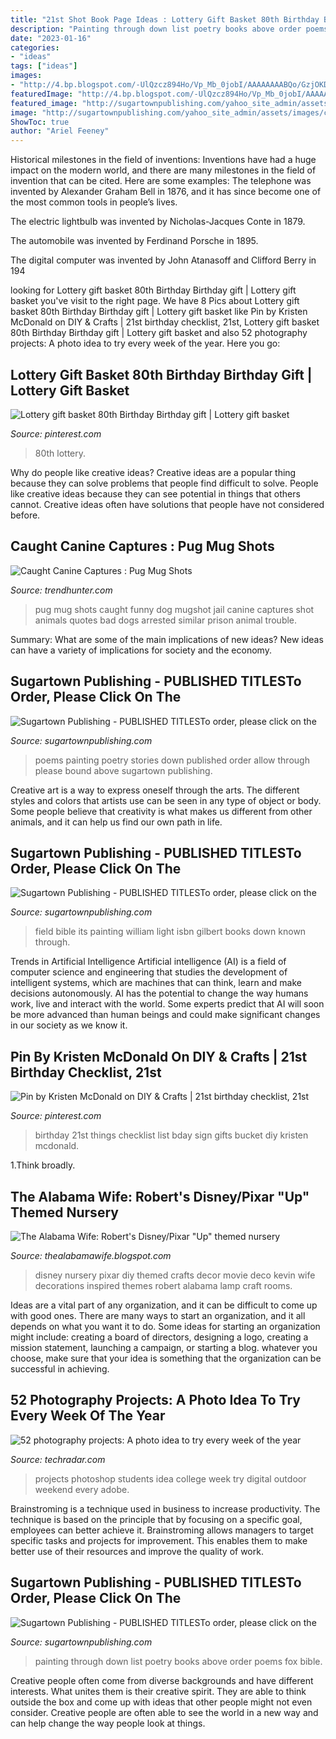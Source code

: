 ```yaml
---
title: "21st Shot Book Page Ideas : Lottery Gift Basket 80th Birthday Birthday Gift"
description: "Painting through down list poetry books above order poems fox bible"
date: "2023-01-16"
categories:
- "ideas"
tags: ["ideas"]
images:
- "http://4.bp.blogspot.com/-UlQzcz894Ho/Vp_Mb_0jobI/AAAAAAAABQo/GzjOKDiGr8g/s1600/DSC05567.JPG"
featuredImage: "http://4.bp.blogspot.com/-UlQzcz894Ho/Vp_Mb_0jobI/AAAAAAAABQo/GzjOKDiGr8g/s1600/DSC05567.JPG"
featured_image: "http://sugartownpublishing.com/yahoo_site_admin/assets/images/full_cover_small.45135712_std.jpg"
image: "http://sugartownpublishing.com/yahoo_site_admin/assets/images/cover18b_sm.203195125_std.jpg"
ShowToc: true
author: "Ariel Feeney"
---
```



Historical milestones in the field of inventions:
Inventions have had a huge impact on the modern world, and there are many milestones in the field of invention that can be cited. Here are some examples:
The telephone was invented by Alexander Graham Bell in 1876, and it has since become one of the most common tools in people’s lives.

The electric lightbulb was invented by Nicholas-Jacques Conte in 1879.

The automobile was invented by Ferdinand Porsche in 1895. 

The digital computer was invented by John Atanasoff and Clifford Berry in 194
	

		
looking for Lottery gift basket 80th Birthday Birthday gift | Lottery gift basket you've visit to the right page. We have 8 Pics about Lottery gift basket 80th Birthday Birthday gift | Lottery gift basket like Pin by Kristen McDonald on DIY &amp; Crafts | 21st birthday checklist, 21st, Lottery gift basket 80th Birthday Birthday gift | Lottery gift basket and also 52 photography projects: A photo idea to try every week of the year. Here you go:
		
    
## Lottery Gift Basket 80th Birthday Birthday Gift | Lottery Gift Basket

<img loading=lazy src="https://i.pinimg.com/736x/b3/e4/66/b3e466084430d7ceab8ef81f63b5f663.jpg" onerror="this.onerror=null;this.src='https://tse2.mm.bing.net/th?id=OIP.21eao4ZK2Tk1l8A9bUblTwHaJ3&amp;pid=15.1';" alt="Lottery gift basket 80th Birthday Birthday gift | Lottery gift basket">

_Source: pinterest.com_

>80th lottery. 

	

Why do people like creative ideas?
Creative ideas are a popular thing because they can solve problems that people find difficult to solve. People like creative ideas because they can see potential in things that others cannot. Creative ideas often have solutions that people have not considered before.

    
## Caught Canine Captures : Pug Mug Shots

<img loading=lazy src="http://cdn.trendhunterstatic.com/thumbs/pug-mug-shots.jpeg" onerror="this.onerror=null;this.src='https://tse3.mm.bing.net/th?id=OIP.zcUCqCef71kUG1az-y8gvgHaHy&amp;pid=15.1';" alt="Caught Canine Captures : Pug Mug Shots">

_Source: trendhunter.com_

>pug mug shots caught funny dog mugshot jail canine captures shot animals quotes bad dogs arrested similar prison animal trouble. 

	

Summary: What are some of the main implications of new ideas?
New ideas can have a variety of implications for society and the economy.

    
## Sugartown Publishing - PUBLISHED TITLESTo Order, Please Click On The

<img loading=lazy src="http://sugartownpublishing.com/yahoo_site_admin/assets/images/cover18b_sm.203195125_std.jpg" onerror="this.onerror=null;this.src='https://tse3.mm.bing.net/th?id=OIP.5YqEeUexpmd309gQJYlZjQAAAA&amp;pid=15.1';" alt="Sugartown Publishing - PUBLISHED TITLESTo order, please click on the">

_Source: sugartownpublishing.com_

>poems painting poetry stories down published order allow through please bound above sugartown publishing. 

	

Creative art is a way to express oneself through the arts. The different styles and colors that artists use can be seen in any type of object or body. Some people believe that creativity is what makes us different from other animals, and it can help us find our own path in life.

    
## Sugartown Publishing - PUBLISHED TITLESTo Order, Please Click On The

<img loading=lazy src="http://sugartownpublishing.com/yahoo_site_admin/assets/images/Voices_from_the_Field_at_350_dpi.80123431_std.jpg" onerror="this.onerror=null;this.src='https://tse3.mm.bing.net/th?id=OIP.fjDD9v3ye_t8jggkGVyhbgHaLH&amp;pid=15.1';" alt="Sugartown Publishing - PUBLISHED TITLESTo order, please click on the">

_Source: sugartownpublishing.com_

>field bible its painting william light isbn gilbert books down known through. 

	

Trends in Artificial Intelligence
Artificial intelligence (AI) is a field of computer science and engineering that studies the development of intelligent systems, which are machines that can think, learn and make decisions autonomously. AI has the potential to change the way humans work, live and interact with the world. Some experts predict that AI will soon be more advanced than human beings and could make significant changes in our society as we know it.

    
## Pin By Kristen McDonald On DIY &amp; Crafts | 21st Birthday Checklist, 21st

<img loading=lazy src="https://i.pinimg.com/736x/0e/c5/94/0ec594294f0fe05d23d136999eb5d264---birthday-st-birthday-to-do-list.jpg" onerror="this.onerror=null;this.src='https://tse3.mm.bing.net/th?id=OIP.cwnNEQ-uWIBAhMj43IsUXwHaJ6&amp;pid=15.1';" alt="Pin by Kristen McDonald on DIY &amp; Crafts | 21st birthday checklist, 21st">

_Source: pinterest.com_

>birthday 21st things checklist list bday sign gifts bucket diy kristen mcdonald. 

	

1.Think broadly.

    
## The Alabama Wife: Robert&#039;s Disney/Pixar &quot;Up&quot; Themed Nursery

<img loading=lazy src="http://4.bp.blogspot.com/-UlQzcz894Ho/Vp_Mb_0jobI/AAAAAAAABQo/GzjOKDiGr8g/s1600/DSC05567.JPG" onerror="this.onerror=null;this.src='https://tse1.mm.bing.net/th?id=OIP.DWPHCznYnrOUFz0Xaz62cAHaLI&amp;pid=15.1';" alt="The Alabama Wife: Robert&#039;s Disney/Pixar &quot;Up&quot; themed nursery">

_Source: thealabamawife.blogspot.com_

>disney nursery pixar diy themed crafts decor movie deco kevin wife decorations inspired themes robert alabama lamp craft rooms. 

	

Ideas are a vital part of any organization, and it can be difficult to come up with good ones. There are many ways to start an organization, and it all depends on what you want it to do. Some ideas for starting an organization might include: creating a board of directors, designing a logo, creating a mission statement, launching a campaign, or starting a blog. whatever you choose, make sure that your idea is something that the organization can be successful in achieving.

    
## 52 Photography Projects: A Photo Idea To Try Every Week Of The Year

<img loading=lazy src="http://cdn.mos.cms.futurecdn.net/8ad9ca5c035280ec683b45a9d3bda3b1-1200-80.jpg" onerror="this.onerror=null;this.src='https://tse2.mm.bing.net/th?id=OIP.LqdAJ4ONpBQWmk0eYxkt6QHaEL&amp;pid=15.1';" alt="52 photography projects: A photo idea to try every week of the year">

_Source: techradar.com_

>projects photoshop students idea college week try digital outdoor weekend every adobe. 

	

Brainstroming is a technique used in business to increase productivity. The technique is based on the principle that by focusing on a specific goal, employees can better achieve it. Brainstroming allows managers to target specific tasks and projects for improvement. This enables them to make better use of their resources and improve the quality of work.

    
## Sugartown Publishing - PUBLISHED TITLESTo Order, Please Click On The

<img loading=lazy src="http://sugartownpublishing.com/yahoo_site_admin/assets/images/full_cover_small.45135712_std.jpg" onerror="this.onerror=null;this.src='https://tse4.mm.bing.net/th?id=OIP.4Uifz-DbHvlVAHUy0ZWppQAAAA&amp;pid=15.1';" alt="Sugartown Publishing - PUBLISHED TITLESTo order, please click on the">

_Source: sugartownpublishing.com_

>painting through down list poetry books above order poems fox bible. 

	

Creative people often come from diverse backgrounds and have different interests. What unites them is their creative spirit. They are able to think outside the box and come up with ideas that other people might not even consider. Creative people are often able to see the world in a new way and can help change the way people look at things.

